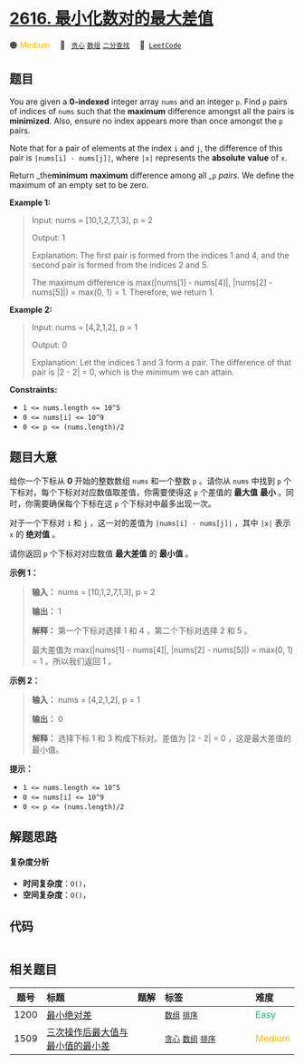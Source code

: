# [2616. 最小化数对的最大差值](https://leetcode.com/problems/minimize-the-maximum-difference-of-pairs)

🟠 <font color=#ffb800>Medium</font>&emsp; 🔖&ensp; [`贪心`](/leetcode/outline/tag/greedy.md) [`数组`](/leetcode/outline/tag/array.md) [`二分查找`](/leetcode/outline/tag/binary-search.md)&emsp; 🔗&ensp;[`LeetCode`](https://leetcode.com/problems/minimize-the-maximum-difference-of-pairs)


## 题目

You are given a **0-indexed** integer array `nums` and an integer `p`. Find
`p` pairs of indices of `nums` such that the **maximum** difference amongst
all the pairs is **minimized**. Also, ensure no index appears more than once
amongst the `p` pairs.

Note that for a pair of elements at the index `i` and `j`, the difference of
this pair is `|nums[i] - nums[j]|`, where `|x|` represents the **absolute**
**value** of `x`.

Return _the**minimum** **maximum** difference among all _`p` _pairs._ We
define the maximum of an empty set to be zero.



**Example 1:**

> Input: nums = [10,1,2,7,1,3], p = 2
> 
> Output: 1
> 
> Explanation: The first pair is formed from the indices 1 and 4, and the second pair is formed from the indices 2 and 5. 
> 
> The maximum difference is max(|nums[1] - nums[4]|, |nums[2] - nums[5]|) = max(0, 1) = 1. Therefore, we return 1.

**Example 2:**

> Input: nums = [4,2,1,2], p = 1
> 
> Output: 0
> 
> Explanation: Let the indices 1 and 3 form a pair. The difference of that pair is |2 - 2| = 0, which is the minimum we can attain.

**Constraints:**

  * `1 <= nums.length <= 10^5`
  * `0 <= nums[i] <= 10^9`
  * `0 <= p <= (nums.length)/2`


## 题目大意

给你一个下标从 **0**  开始的整数数组 `nums` 和一个整数 `p` 。请你从 `nums` 中找到 `p`
个下标对，每个下标对对应数值取差值，你需要使得这 `p` 个差值的 **最大值**  **最小** 。同时，你需要确保每个下标在这 `p`
个下标对中最多出现一次。

对于一个下标对 `i` 和 `j` ，这一对的差值为 `|nums[i] - nums[j]|` ，其中 `|x|` 表示 `x` 的 **绝对值**  。

请你返回 `p` 个下标对对应数值 **最大差值**  的 **最小值**  。



**示例 1：**

> 
> 
> 
> 
> 
> **输入：** nums = [10,1,2,7,1,3], p = 2
> 
> **输出：** 1
> 
> **解释：** 第一个下标对选择 1 和 4 ，第二个下标对选择 2 和 5 。
> 
> 最大差值为 max(|nums[1] - nums[4]|, |nums[2] - nums[5]|) = max(0, 1) = 1 。所以我们返回 1 。
> 
> 

**示例 2：**

> 
> 
> 
> 
> 
> **输入：** nums = [4,2,1,2], p = 1
> 
> **输出：** 0
> 
> **解释：** 选择下标 1 和 3 构成下标对。差值为 |2 - 2| = 0 ，这是最大差值的最小值。
> 
> 



**提示：**

  * `1 <= nums.length <= 10^5`
  * `0 <= nums[i] <= 10^9`
  * `0 <= p <= (nums.length)/2`


## 解题思路

#### 复杂度分析

- **时间复杂度**：`O()`，
- **空间复杂度**：`O()`，

## 代码

```javascript

```

## 相关题目

| 题号 | 标题 | 题解 | 标签 | 难度 |
| :------: | :------ | :------: | :------ | :------ |
| 1200 | [最小绝对差](https://leetcode.com/problems/minimum-absolute-difference) |  |  [`数组`](/leetcode/outline/tag/array.md) [`排序`](/leetcode/outline/tag/sorting.md) | <font color=#15bd66>Easy</font> |
| 1509 | [三次操作后最大值与最小值的最小差](https://leetcode.com/problems/minimum-difference-between-largest-and-smallest-value-in-three-moves) |  |  [`贪心`](/leetcode/outline/tag/greedy.md) [`数组`](/leetcode/outline/tag/array.md) [`排序`](/leetcode/outline/tag/sorting.md) | <font color=#ffb800>Medium</font> |

<style>
.blue {
    background-color: #096dd9;
    padding: 0.25rem 0.5rem;
    margin: 0;
    font-size: 0.85em;
    border-radius: 3px;
    color: white;
    font-weight: 500;
}
table th:first-of-type { width: 10%; }
table th:nth-of-type(2) { width: 35%; }
table th:nth-of-type(3) { width: 10%; }
table th:nth-of-type(4) { width: 35%; }
table th:nth-of-type(5) { width: 10%; }
</style>
